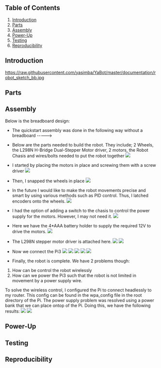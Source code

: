 
## Table of Contents
1. [Introduction](#introduction)
2. [Parts](#parts)
3. [Assembly](#assembly)
4. [Power-Up](#power-up)
5. [Testing](#testing)
6. [Reproducibility](#reproducibility)



## Introduction

https://raw.githubusercontent.com/yasimba/YaBot/master/documentation/robot_sketch_bb.jpg

## Parts


## Assembly



Below is the breadboard design:


* The quickstart assembly was done in the following way without a breadboard ----->

* Below are the parts needed to build the robot. They include; 2 Wheels, the L298N H-Bridge Dual-Stepper Motor driver, 2 motors, the Robot Chasis and wires/bolts needed to put the robot together
![](https://raw.githubusercontent.com/yasimba/YaBot/master/documentation/1.jpg)

*  I started by placing the motors in place and screwing them with a screw driver
![](https://raw.githubusercontent.com/yasimba/YaBot/master/documentation/2.jpg)

* Then, I snapped the wheels in place
![](https://raw.githubusercontent.com/yasimba/YaBot/master/documentation/3.jpg)

* In the future I would like to make the robot movements precise and smart by using various methods such as PID control. Thus, I latched encoders onto the wheels.
![](https://raw.githubusercontent.com/yasimba/YaBot/master/documentation/4.jpg)

* I had the option of adding a switch to the chasis to control the power supply for the motors. However, I may not need it.
![](https://raw.githubusercontent.com/yasimba/YaBot/master/documentation/5.jpg)

* Here we have the 4*AAA battery holder to supply the required 12V to drive the motors.
![](https://raw.githubusercontent.com/yasimba/YaBot/master/documentation/6.jpg)

* The L298N stepper motor driver is attached here.
![](https://raw.githubusercontent.com/yasimba/YaBot/master/documentation/7.jpg)
![](https://raw.githubusercontent.com/yasimba/YaBot/master/documentation/8.jpg)

* Now we connect the Pi3
![](https://raw.githubusercontent.com/yasimba/YaBot/master/documentation/9.jpg)
![](https://raw.githubusercontent.com/yasimba/YaBot/master/documentation/10.jpg)
![](https://raw.githubusercontent.com/yasimba/YaBot/master/documentation/11.jpg)
![](https://raw.githubusercontent.com/yasimba/YaBot/master/documentation/12.jpg)
![](https://raw.githubusercontent.com/yasimba/YaBot/master/documentation/13.jpg)

* Finally, the robot is complete. We have 2 problems though:
1. How can be control the robot wirelessly
2. How can we power the Pi3 such that the robot is not limited in movement by a power supply wire.

To solve the wireless control, I configured the Pi to connect headlessly to my router. This config can be found in the wpa_config file in the root directory of the Pi. The power supply problem was resolved using a power bank that we can place ontop of the Pi. Doing this, we have the following results:
![](https://raw.githubusercontent.com/yasimba/YaBot/master/documentation/14.jpg)
![](https://raw.githubusercontent.com/yasimba/YaBot/master/documentation/16.jpg)

## Power-Up

## Testing
## Reproducibility
